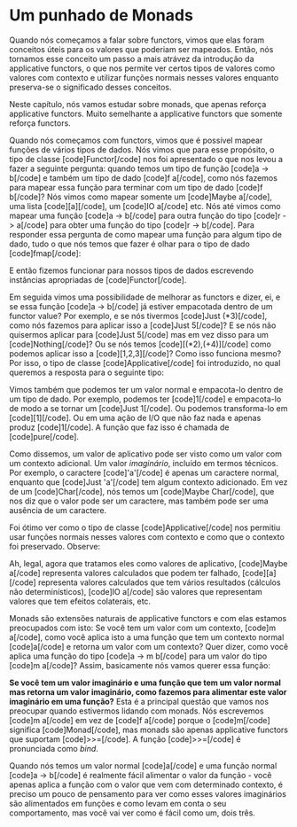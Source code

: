 Um punhado de Monads
====================

Quando nós começamos a falar sobre functors, vimos que elas foram conceitos úteis para os valores que poderiam ser mapeados. Então, nós tornamos esse conceito um passo a mais atrávez da introdução da applicative functors, o que nos permite ver certos tipos de valores como valores com contexto e utilizar funções normais nesses valores enquanto preserva-se o significado desses conceitos.

Neste capítulo, nós vamos estudar sobre monads, que apenas reforça applicative functors. Muito semelhante a applicative functors que somente reforça functors.

Quando nós começamos com functors, vimos que é possível mapear funções de vários tipos de dados. Nós vimos que para esse propósito, o tipo de classe [code]Functor[/code] nos foi apresentado o que nos levou a fazer a seguinte pergunta: quando temos um tipo de função [code]a -&gt; b[/code] e também um tipo de dado [code]f a[/code], como nós fazemos para mapear essa função para terminar com um tipo de dado [code]f b[/code]? Nós vimos como mapear somente um [code]Maybe a[/code], uma lista [code][a][/code], um [code]IO a[/code] etc. Nós até vimos como mapear uma função [code]a -&gt; b[/code] para outra função do tipo [code]r -&gt; a[/code] para obter uma função do tipo [code]r -&gt; b[/code]. Para responder essa pergunta de como mapear uma função para algum tipo de dado, tudo o que nós temos que fazer é olhar para o tipo de dado [code]fmap[/code]:

E então fizemos funcionar para nossos tipos de dados escrevendo instâncias apropriadas de [code]Functor[/code].

Em seguida vimos uma possibilidade de melhorar as functors e dizer, ei, e se essa função [code]a -&gt; b[/code] já estiver empacotada dentro de um functor value? Por exemplo, e se nós tivermos [code]Just (*3)[/code], como nós fazemos para aplicar isso a [code]Just 5[/code]? E se nós não quisermos aplicar para [code]Just 5[/code] mas em vez disso para um [code]Nothing[/code]? Ou se nós temos [code][(*2),(+4)][/code] como podemos aplicar isso a [code][1,2,3][/code]? Como isso funciona mesmo? Por isso, o tipo de classe [code]Applicative[/code] foi introduzido, no qual queremos a resposta para o seguinte tipo:

Vimos também que podemos ter um valor normal e empacota-lo dentro de um tipo de dado. Por exemplo, podemos ter [code]1[/code] e empacota-lo de modo a se tornar um [code]Just 1[/code]. Ou podemos transforma-lo em [code][1][/code]. Ou em uma ação de I/O que não faz nada e apenas produz [code]1[/code]. A função que faz isso é chamada de [code]pure[/code].

Como dissemos, um valor de aplicativo pode ser visto como um valor com um contexto adicional. Um valor <i>imaginário</i>, incluído em termos técnicos. Por exemplo, o caractere [code]'a'[/code] é apenas um caractere normal, enquanto que [code]Just 'a'[/code] tem algum contexto adicionado. Em vez de um [code]Char[/code], nós temos um [code]Maybe Char[/code], que nos diz que o valor pode ser um caractere, mas também pode ser uma ausência de um caractere.

Foi ótimo ver como o tipo de classe [code]Applicative[/code] nos permitiu usar funções normais nesses valores com contexto e como que o contexto foi preservado. Observe:

Ah, legal, agora que tratamos eles como valores de aplicativo, [code]Maybe a[/code] representa valores calculados que podem ter falhado, [code][a][/code] representa valores calculados que tem vários resultados (cálculos não determinísticos), [code]IO a[/code] são valores que representam valores que tem efeitos colaterais, etc.

Monads são extensões naturais de applicative functors e com elas estamos preocupados com isto: Se você tem um valor com um contexto, [code]m a[/code], como você aplica isto a uma função que tem um contexto normal [code]a[/code] e retorna um valor com um contexto? Quer dizer, como você aplica uma função do tipo [code]a -&gt; m b[/code] para um valor do tipo [code]m a[/code]? Assim, basicamente nós vamos querer essa função:

<b>Se você tem um valor imaginário e uma função que tem um valor normal mas retorna um valor imaginário, como fazemos para alimentar este valor imaginário em uma função?</b> Esta é a principal questão que vamos nos preocupar quando estivermos lidando com monads. Nós escrevemos [code]m a[/code] em vez de [code]f a[/code] porque o [code]m[/code] significa [code]Monad[/code], mas monads são apenas applicative functors que suportam [code]&gt;&gt;=[/code].  A função [code]&gt;&gt;=[/code] é pronunciada como <i>bind</i>.

Quando nós temos um valor normal [code]a[/code] e uma função normal [code]a -&gt; b[/code] é realmente fácil alimentar o valor da função - você apenas aplica a função com o valor que vem com determinado contexto, é preciso um pouco de pensamento para ver como esses valores imaginários são alimentados em funções e como levam em conta o seu comportamento, mas você vai ver como é fácil como um, dois três.